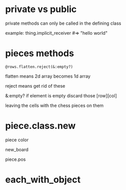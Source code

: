 # private vs public

private methods can only be called in the defining class

example: thing.implicit_receiver #=> "hello world"

# pieces methods

```
@rows.flatten.reject(&:empty?)
```

flatten means 2d array becomes 1d array 

reject means get rid of these 

&:empty? if element is empty discard those [row][col]

leaving the cells with the chess pieces on them

# piece.class.new 

piece color

new_board

piece.pos

# each_with_object

